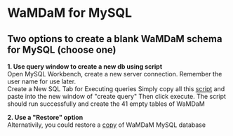 # WaMDaM for MySQL

## Two options to create a blank WaMDaM schema for MySQL (choose one)
**1. Use query window to create a new db using script**  
Open MySQL Workbench, create a new server connection. Remember the user name for use later.  
Create a New SQL Tab for Executing queries
Simply copy all this [script](/schemas/MySQL/WaMDaM_Nov2017_MySQL.sql) and paste into the new window of "create query"
Then click execute. The script should run successfully and create the 41 empty tables of WaMDaM  


**2. Use a "Restore" option**    
Alternativily, you could restore a [copy](/schemas/MySQL/Blank_db_copy) of WaMDaM MySQL database

